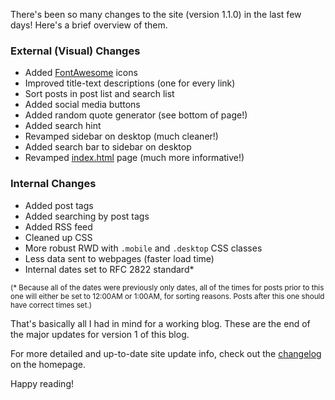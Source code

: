 There's been so many changes to the site (version 1.1.0) in the last few days! Here's a brief overview of them.

### External (Visual) Changes

- Added [FontAwesome][1] icons
- Improved title-text descriptions (one for every link)
- Sort posts in post list and search list
- Added social media buttons
- Added random quote generator (see bottom of page!)
- Added search hint
- Revamped sidebar on desktop (much cleaner!)
- Added search bar to sidebar on desktop
- Revamped [index.html][2] page (much more informative!)

### Internal Changes

- Added post tags
- Added searching by post tags
- Added RSS feed
- Cleaned up CSS
- More robust RWD with `.mobile` and `.desktop` CSS classes
- Less data sent to webpages (faster load time)
- Internal dates set to RFC 2822 standard*

<small>(* Because all of the dates were previously only dates,
 all of the times for posts prior to this one will either be set to 12:00AM or 1:00AM, for sorting reasons. Posts after this one should have correct times set.)</small>

That's basically all I had in mind for a working blog. These are the end of the major updates for version 1 of this blog.

For more detailed and up-to-date site update info, check out the [changelog][3] on the homepage.

Happy reading!

[1]: http://fontawesome.io/ "As awesome as it sounds!"
[2]: /index.html "Check it out!"
[3]: /index.html#changelog "This is new"
